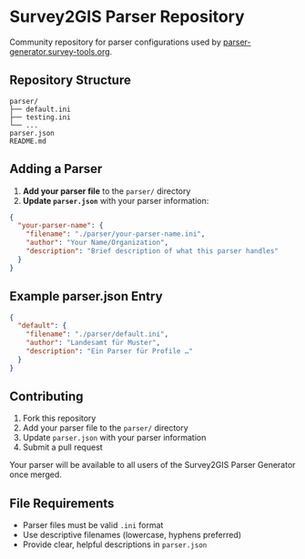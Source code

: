 # Survey2GIS Parser Repository

Community repository for parser configurations used by [parser-generator.survey-tools.org](https://parser-generator.survey-tools.org/).

## Repository Structure

```
parser/
├── default.ini
├── testing.ini
└── ...
parser.json
README.md
```

## Adding a Parser

1. **Add your parser file** to the `parser/` directory
2. **Update `parser.json`** with your parser information:

```json
{
  "your-parser-name": {
    "filename": "./parser/your-parser-name.ini",
    "author": "Your Name/Organization",
    "description": "Brief description of what this parser handles"
  }
}
```

## Example parser.json Entry

```json
{
  "default": {
    "filename": "./parser/default.ini",
    "author": "Landesamt für Muster",
    "description": "Ein Parser für Profile …"
  }
}
```

## Contributing

1. Fork this repository
2. Add your parser file to the `parser/` directory
3. Update `parser.json` with your parser information
4. Submit a pull request

Your parser will be available to all users of the Survey2GIS Parser Generator once merged.

## File Requirements

- Parser files must be valid `.ini` format
- Use descriptive filenames (lowercase, hyphens preferred)
- Provide clear, helpful descriptions in `parser.json`
